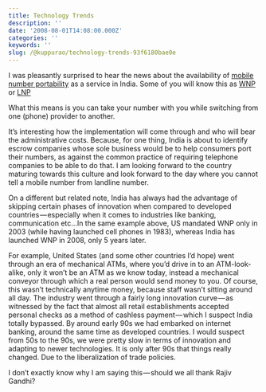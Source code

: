 ```yaml
---
title: Technology Trends
description: ''
date: '2008-08-01T14:08:00.000Z'
categories: ''
keywords: ''
slug: /@kuppurao/technology-trends-93f6180bae0e
---
```


I was pleasantly surprised to hear the news about the availability of [mobile number portability](http://www.rediff.com/money/2008/aug/01dot.htm) as a service in India. Some of you will know this as [WNP](http://en.wikipedia.org/wiki/Mobile_number_portability) or [LNP](http://en.wikipedia.org/wiki/Local_number_portability)

What this means is you can take your number with you while switching from one (phone) provider to another.

It’s interesting how the implementation will come through and who will bear the administrative costs. Because, for one thing, India is about to identify escrow companies whose sole business would be to help consumers port their numbers, as against the common practice of requiring telephone companies to be able to do that. I am looking forward to the country maturing towards this culture and look forward to the day where you cannot tell a mobile number from landline number.

On a different but related note, India has always had the advantage of skipping certain phases of innovation when compared to developed countries — especially when it comes to industries like banking, communication etc…In the same example above, US mandated WNP only in 2003 (while having launched cell phones in 1983), whereas India has launched WNP in 2008, only 5 years later.

For example, United States (and some other countries I’d hope) went through an era of mechanical ATMs, where you’d drive in to an ATM-look-alike, only it won’t be an ATM as we know today, instead a mechanical conveyor through which a real person would send money to you. Of course, this wasn’t technically anytime money, because staff wasn’t sitting around all day. The industry went through a fairly long innovation curve — as witnessed by the fact that almost all retail establishments accepted personal checks as a method of cashless payment — which I suspect India totally bypassed. By around early 90s we had embarked on internet banking, around the same time as developed countries. I would suspect from 50s to the 90s, we were pretty slow in terms of innovation and adapting to newer technologies. It is only after 90s that things really changed. Due to the liberalization of trade policies.

I don’t exactly know why I am saying this — should we all thank Rajiv Gandhi?
